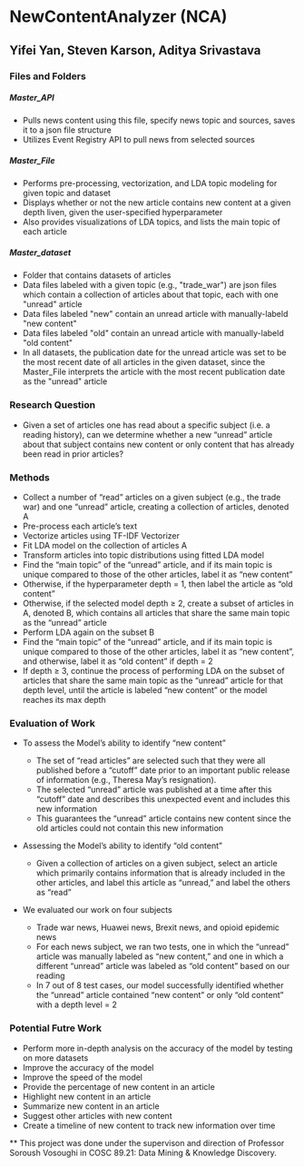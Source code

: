 # NewContentAnalyzer (NCA)

## Yifei Yan, Steven Karson, Aditya Srivastava

### Files and Folders
##### Master_API
- Pulls news content using this file, specify news topic and sources, saves it to a json file structure
- Utilizes Event Registry API to pull news from selected sources

##### Master_File
- Performs pre-processing, vectorization, and LDA topic modeling for given topic and dataset
- Displays whether or not the new article contains new content at a given depth liven, given the user-specified hyperparameter
- Also provides visualizations of LDA topics, and lists the main topic of each article

##### Master_dataset
- Folder that contains datasets of articles
- Data files labeled with a given topic (e.g., "trade_war") are json files which contain a collection of articles about that topic, each with one "unread" article
- Data files labeled "new" contain an unread article with manually-labeld "new content"
- Data files labeled "old" contain an unread article with manually-labeld "old content"
- In all datasets, the publication date for the unread article was set to be the most recent date of all articles in the given dataset, since the Master_File interprets the article with the most recent publication date as the "unread" article

### Research Question
- Given a set of articles one has read about a specific subject (i.e. a reading history), can we determine whether a new “unread” article about that subject contains new content or only content that has already been read in prior articles?

### Methods
- Collect a number of “read” articles on a given subject (e.g., the trade war) and one “unread” article, creating a collection of articles, denoted A
- Pre-process each article’s text
- Vectorize articles using TF-IDF Vectorizer
- Fit LDA model on the collection of articles A
- Transform articles into topic distributions using fitted LDA model
- Find the “main topic” of the “unread” article, and if its main topic is unique compared to those of the other articles, label it as “new content”
- Otherwise, if the hyperparameter depth = 1, then label the article as “old content”
- Otherwise, if the selected model depth ≥ 2, create a subset of articles in A, denoted B, which contains all articles that share the same main topic as the “unread” article
- Perform LDA again on the subset B
- Find the “main topic” of the “unread” article, and if its main topic is unique compared to those of the other articles, label it as “new content”, and otherwise, label it as “old content” if depth = 2
- If depth ≥ 3, continue the process of performing LDA on the subset of articles that share the same main topic as the “unread” article for that depth level, until the article is labeled “new content” or the model reaches its max depth

### Evaluation of Work
- To assess the Model’s ability to identify “new content”
	- The set of “read articles” are selected such that they were all published before a “cutoff” date prior to an important public release of information (e.g., Theresa May’s resignation). 
	- The selected “unread” article was published at a time after this “cutoff” date and describes this unexpected event and includes this new information
	- This guarantees the “unread” article contains new content since the old articles could not contain this new information

- Assessing the Model’s ability to identify “old content”
	- Given a collection of articles on a given subject, select an article which primarily contains information that is already included in the other articles, and label this article as “unread,” and label the others as “read”

- We evaluated our work on four subjects
	- Trade war news, Huawei news, Brexit news, and opioid epidemic news
	- For each news subject, we ran two tests, one in which the “unread” article was manually labeled as “new content,” and one in which a different “unread” article was labeled as “old content” based on our reading
	- In 7 out of 8 test cases, our model successfully identified whether the “unread” article contained “new content” or only “old content” with a depth level = 2

### Potential Futre Work
- Perform more in-depth analysis on the accuracy of the model by testing on more datasets
- Improve the accuracy of the model
- Improve the speed of the model
- Provide the percentage of new content in an article
- Highlight new content in an article
- Summarize new content in an article
- Suggest other articles with new content
- Create a timeline of new content to track new information over time


** This project was done under the supervison and direction of Professor Soroush Vosoughi in COSC 89.21: Data Mining & Knowledge Discovery.